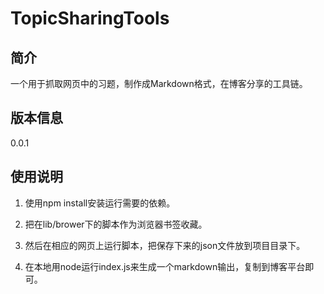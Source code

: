 # TopicSharingTools
## 简介
一个用于抓取网页中的习题，制作成Markdown格式，在博客分享的工具链。

## 版本信息
0.0.1

## 使用说明
1. 使用npm install安装运行需要的依赖。

2. 把在lib/brower下的脚本作为浏览器书签收藏。

3. 然后在相应的网页上运行脚本，把保存下来的json文件放到项目目录下。

4. 在本地用node运行index.js来生成一个markdown输出，复制到博客平台即可。
